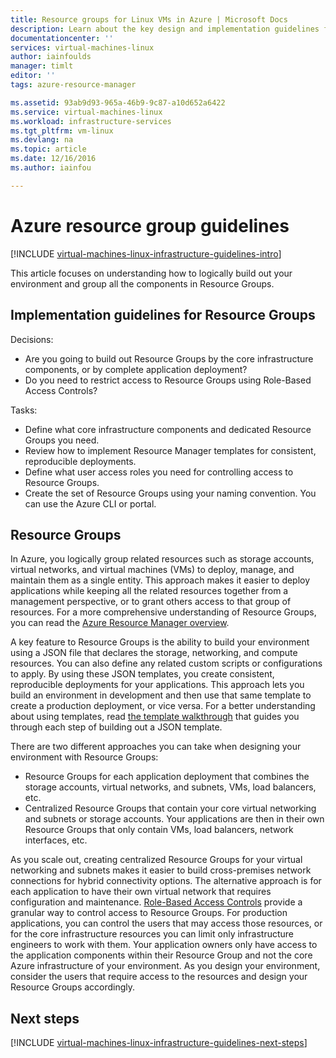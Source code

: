 ```yaml
---
title: Resource groups for Linux VMs in Azure | Microsoft Docs
description: Learn about the key design and implementation guidelines for deploying Resource Groups in Azure infrastructure services.
documentationcenter: ''
services: virtual-machines-linux
author: iainfoulds
manager: timlt
editor: ''
tags: azure-resource-manager

ms.assetid: 93ab9d93-965a-46b9-9c87-a10d652a6422
ms.service: virtual-machines-linux
ms.workload: infrastructure-services
ms.tgt_pltfrm: vm-linux
ms.devlang: na
ms.topic: article
ms.date: 12/16/2016
ms.author: iainfou

---
```

# Azure resource group guidelines
[!INCLUDE [virtual-machines-linux-infrastructure-guidelines-intro](../../includes/virtual-machines-linux-infrastructure-guidelines-intro.md)]

This article focuses on understanding how to logically build out your environment and group all the components in Resource Groups.

## Implementation guidelines for Resource Groups
Decisions:

* Are you going to build out Resource Groups by the core infrastructure components, or by complete application deployment?
* Do you need to restrict access to Resource Groups using Role-Based Access Controls?

Tasks:

* Define what core infrastructure components and dedicated Resource Groups you need.
* Review how to implement Resource Manager templates for consistent, reproducible deployments.
* Define what user access roles you need for controlling access to Resource Groups.
* Create the set of Resource Groups using your naming convention. You can use the Azure CLI or portal.

## Resource Groups
In Azure, you logically group related resources such as storage accounts, virtual networks, and virtual machines (VMs) to deploy, manage, and maintain them as a single entity. This approach makes it easier to deploy applications while keeping all the related resources together from a management perspective, or to grant others access to that group of resources. For a more comprehensive understanding of Resource Groups, you can read the [Azure Resource Manager overview](../azure-resource-manager/resource-group-overview.md).

A key feature to Resource Groups is the ability to build your environment using a JSON file that declares the storage, networking, and compute resources. You can also define any related custom scripts or configurations to apply. By using these JSON templates, you create consistent, reproducible deployments for your applications. This approach lets you build an environment in development and then use that same template to create a production deployment, or vice versa. For a better understanding about using templates, read [the template walkthrough](../resource-manager-template-walkthrough.md) that guides you through each step of building out a JSON template.

There are two different approaches you can take when designing your environment with Resource Groups:

* Resource Groups for each application deployment that combines the storage accounts, virtual networks, and subnets, VMs, load balancers, etc.
* Centralized Resource Groups that contain your core virtual networking and subnets or storage accounts. Your applications are then in their own Resource Groups that only contain VMs, load balancers, network interfaces, etc.

As you scale out, creating centralized Resource Groups for your virtual networking and subnets makes it easier to build cross-premises network connections for hybrid connectivity options. The alternative approach is for each application to have their own virtual network that requires configuration and maintenance. [Role-Based Access Controls](../active-directory/role-based-access-control-what-is.md) provide a granular way to control access to Resource Groups. For production applications, you can control the users that may access those resources, or for the core infrastructure resources you can limit only infrastructure engineers to work with them. Your application owners only have access to the application components within their Resource Group and not the core Azure infrastructure of your environment. As you design your environment, consider the users that require access to the resources and design your Resource Groups accordingly. 

## Next steps
[!INCLUDE [virtual-machines-linux-infrastructure-guidelines-next-steps](../../includes/virtual-machines-linux-infrastructure-guidelines-next-steps.md)]

